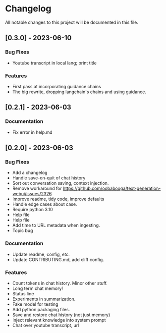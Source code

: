# Changelog

All notable changes to this project will be documented in this file.

## [0.3.0] - 2023-06-10

### Bug Fixes

- Youtube transcript in local lang; print title

### Features

- First pass at incorporating guidance chains
- The big rewrite, dropping langchain's chains and using guidance.

## [0.2.1] - 2023-06-03

### Documentation

- Fix error in help.md

## [0.2.0] - 2023-06-03

### Bug Fixes

- Add a changelog
- Handle save-on-quit of chat history
- Sort out conversation saving, context injection.
- Remove workaround for https://github.com/oobabooga/text-generation-webui/issues/2326
- Improve readme, tidy code, improve defaults
- Handle edge cases about case.
- Require python 3.10
- Help file
- Help file
- Add time to URL metadata when ingesting.
- Topic bug

### Documentation

- Update readme, config, etc.
- Update CONTRIBUTING.md, add cliff config.

### Features

- Count tokens in chat history. Minor other stuff.
- Long term chat memory!
- Status line
- Experiments in summarization.
- Fake model for testing
- Add python packaging files.
- Save and restore chat history (not just memory)
- Inject relevant knowledge into system prompt
- Chat over youtube transcript, url

<!-- generated by git-cliff -->
